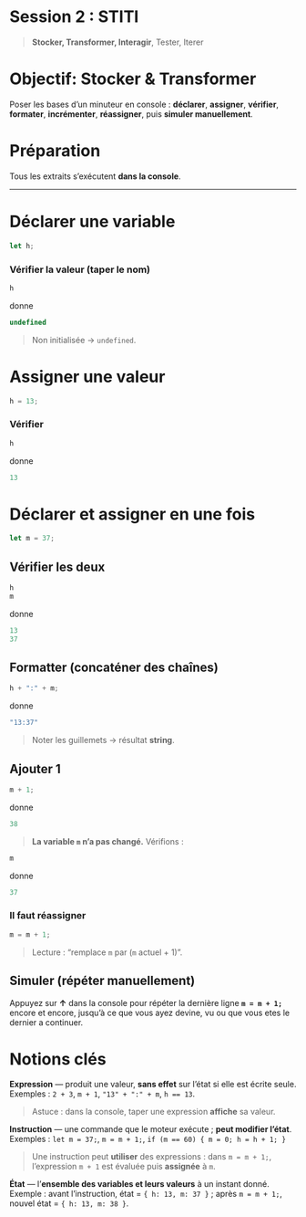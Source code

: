 # Session 2 : STITI

> **Stocker, Transformer, Interagir**, Tester, Iterer

# Objectif: Stocker & Transformer

Poser les bases d’un minuteur en console : **déclarer**, **assigner**, **vérifier**, **formater**, **incrémenter**, **réassigner**, puis **simuler manuellement**.

# Préparation
Tous les extraits s’exécutent **dans la console**.

---

# Déclarer une variable

```js
let h;
```

### Vérifier la valeur (taper le nom)

```js
h
```

donne

```js
undefined
```

> Non initialisée → `undefined`.



# Assigner une valeur

```js
h = 13;
```

### Vérifier

```js
h
```

donne

```js
13
```



# Déclarer **et** assigner en une fois

```js
let m = 37;
```

## Vérifier les deux

```js
h
m
```

donne

```js
13
37
```



## Formatter (concaténer des chaînes)

```js
h + ":" + m;
```

donne

```js
"13:37"
```

> Noter les guillemets → résultat **string**.



## Ajouter 1

```js
m + 1;
```

donne

```js
38
```

> **La variable `m` n’a pas changé.** Vérifions :

```js
m
```

donne

```js
37
```



### Il faut **réassigner**

```js
m = m + 1;
```

> Lecture : “remplace `m` par (`m` actuel + 1)”.


## Simuler (répéter manuellement)

Appuyez sur **↑** dans la console pour répéter la dernière ligne **`m = m + 1;`** encore et encore, jusqu’à ce que vous ayez devine, vu ou que vous etes le dernier a continuer.


# Notions clés

**Expression** — produit une valeur, **sans effet** sur l’état si elle est écrite seule.
Exemples : `2 + 3`, `m + 1`, `"13" + ":" + m`, `h == 13`.

> Astuce : dans la console, taper une expression **affiche** sa valeur.

**Instruction** — une commande que le moteur exécute ; **peut modifier l’état**.
Exemples : `let m = 37;`, `m = m + 1;`, `if (m == 60) { m = 0; h = h + 1; }`

> Une instruction peut **utiliser** des expressions : dans `m = m + 1;`, l’expression `m + 1` est évaluée puis **assignée** à `m`.

**État** — l’**ensemble des variables et leurs valeurs** à un instant donné.
Exemple : avant l’instruction, état = `{ h: 13, m: 37 }` ; après `m = m + 1;`, nouvel état = `{ h: 13, m: 38 }`.

